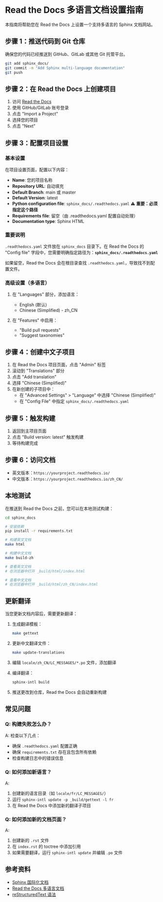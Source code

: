 # Read the Docs 多语言文档设置指南

本指南将帮助您在 Read the Docs 上设置一个支持多语言的 Sphinx 文档网站。

## 步骤 1：推送代码到 Git 仓库

确保您的代码已经推送到 GitHub、GitLab 或其他 Git 托管平台。

```bash
git add sphinx_docs/
git commit -m "Add Sphinx multi-language documentation"
git push
```

## 步骤 2：在 Read the Docs 上创建项目

1. 访问 [Read the Docs](https://readthedocs.org/)
2. 使用 GitHub/GitLab 账号登录
3. 点击 "Import a Project"
4. 选择您的项目
5. 点击 "Next"

## 步骤 3：配置项目设置

### 基本设置

在项目设置页面，配置以下内容：

- **Name**: 您的项目名称
- **Repository URL**: 自动填充
- **Default Branch**: main 或 master
- **Default Version**: latest
- **Python configuration file**: `sphinx_docs/.readthedocs.yaml` ⚠️ **重要：必须指定这个路径**
- **Requirements file**: 留空（由 .readthedocs.yaml 配置自动处理）
- **Documentation type**: Sphinx HTML

### 重要说明

`.readthedocs.yaml` 文件放在 `sphinx_docs` 目录下。在 Read the Docs 的 "Config file" 字段中，您需要明确指定路径为：**`sphinx_docs/.readthedocs.yaml`**

如果留空，Read the Docs 会在根目录查找 `.readthedocs.yaml`，导致找不到配置文件。

### 高级设置（多语言）

1. 在 "Languages" 部分，添加语言：
   - English (默认)
   - Chinese (Simplified) - zh_CN

2. 在 "Features" 中启用：
   - "Build pull requests"
   - "Suggest taxonomies"

## 步骤 4：创建中文子项目

1. 在 Read the Docs 项目页面，点击 "Admin" 标签
2. 滚动到 "Translations" 部分
3. 点击 "Add translation"
4. 选择 "Chinese (Simplified)"
5. 在新创建的子项目中：
   - 在 "Advanced Settings" > "Language" 中选择 "Chinese (Simplified)"
   - 在 "Config File" 中指定 `sphinx_docs/.readthedocs.yaml`

## 步骤 5：触发构建

1. 返回到主项目页面
2. 点击 "Build version: latest" 触发构建
3. 等待构建完成

## 步骤 6：访问文档

- 英文版本：`https://yourproject.readthedocs.io/`
- 中文版本：`https://yourproject.readthedocs.io/zh_CN/`

## 本地测试

在推送到 Read the Docs 之前，您可以在本地测试构建：

```bash
cd sphinx_docs

# 安装依赖
pip install -r requirements.txt

# 构建英文文档
make html

# 构建中文文档
make build-zh

# 查看英文文档
# 在浏览器中打开 _build/html/index.html

# 查看中文文档
# 在浏览器中打开 _build/html/zh_CN/index.html
```

## 更新翻译

当您更新文档内容后，需要更新翻译：

1. 生成翻译模板：
   ```bash
   make gettext
   ```

2. 更新中文翻译文件：
   ```bash
   make update-translations
   ```

3. 编辑 `locale/zh_CN/LC_MESSAGES/*.po` 文件，添加翻译

4. 编译翻译：
   ```bash
   sphinx-intl build
   ```

5. 推送更改到仓库，Read the Docs 会自动重新构建

## 常见问题

### Q: 构建失败怎么办？

A: 检查以下几点：
- 确保 `.readthedocs.yaml` 配置正确
- 确保 `requirements.txt` 存在且包含所有依赖
- 检查构建日志中的错误信息

### Q: 如何添加新语言？

A: 
1. 创建新的语言目录（如 `locale/fr/LC_MESSAGES/`）
2. 运行 `sphinx-intl update -p _build/gettext -l fr`
3. 在 Read the Docs 中添加新的翻译子项目

### Q: 如何添加新的文档页面？

A:
1. 创建新的 `.rst` 文件
2. 在 `index.rst` 的 toctree 中添加引用
3. 如果需要翻译，运行 `sphinx-intl update` 并编辑 `.po` 文件

## 参考资料

- [Sphinx 国际化文档](https://www.sphinx-doc.org/en/master/usage/advanced/intl.html)
- [Read the Docs 多语言文档](https://docs.readthedocs.io/en/stable/localization.html)
- [reStructuredText 语法](https://www.sphinx-doc.org/en/master/usage/restructuredtext/index.html)

